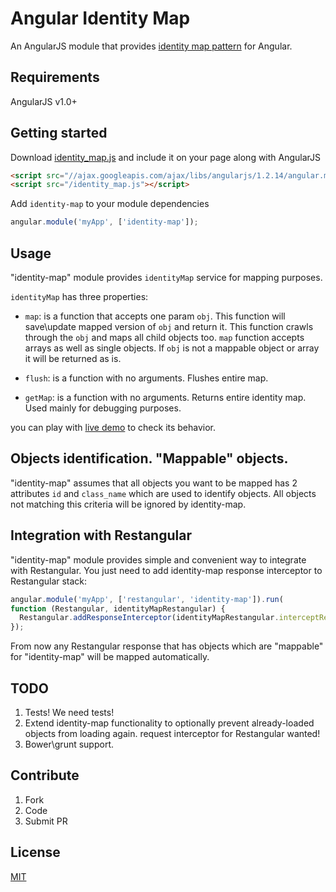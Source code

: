 # Angular Identity Map
An AngularJS module that provides [identity map pattern](http://en.wikipedia.org/wiki/Identity_map_pattern) for Angular.

## Requirements

AngularJS v1.0+

## Getting started

Download [identity_map.js](https://raw.githubusercontent.com/pluff/angular-identitymap/master/identity_map.js) and include it on your page along with AngularJS
```html
<script src="//ajax.googleapis.com/ajax/libs/angularjs/1.2.14/angular.min.js"></script>
<script src="/identity_map.js"></script>
```
Add `identity-map` to your module dependencies
```javascript
angular.module('myApp', ['identity-map']);
```

## Usage

"identity-map" module provides `identityMap` service for mapping purposes.

`identityMap` has three properties:

+ `map`: is a function that accepts one param `obj`. This function will save\update mapped version of `obj` and return it.
This function crawls through the `obj` and maps all child objects too. `map` function accepts arrays as well as single objects.
If `obj` is not a mappable object or array it will be returned as is.

+ `flush`: is a function with no arguments. Flushes entire map.
+ `getMap`: is a function with no arguments. Returns entire identity map. Used mainly for debugging purposes.

you can play with [live demo](http://plnkr.co/edit/hkzl2VDKrJq4s1cyjdZg?p=preview) to check its behavior.

## Objects identification. "Mappable" objects.

"identity-map" assumes that all objects you want to be mapped has 2 attributes `id` and `class_name` which are used to identify objects.
All objects not matching this criteria will be ignored by identity-map.

## Integration with Restangular

"identity-map" module provides simple and convenient way to integrate with Restangular.
You just need to add identity-map response interceptor to Restangular stack:
```javascript
angular.module('myApp', ['restangular', 'identity-map']).run(
function (Restangular, identityMapRestangular) {
  Restangular.addResponseInterceptor(identityMapRestangular.interceptResponse);
});
```
From now any Restangular response that has objects which are "mappable" for "identity-map" will be mapped automatically.


## TODO

1. Tests! We need tests!
2. Extend identity-map functionality to optionally prevent already-loaded objects from loading again. request interceptor for Restangular wanted!
3. Bower\grunt support.

## Contribute

1. Fork
2. Code
3. Submit PR

## License

[MIT](https://raw.githubusercontent.com/pluff/angular-identitymap/master/LICENSE)


